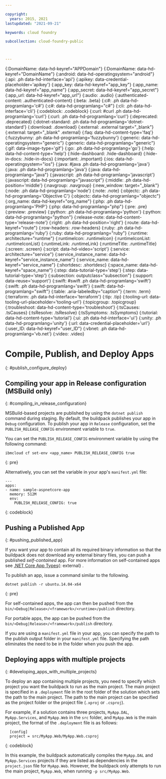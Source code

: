 ```yaml
---

copyright:
  years: 2015, 2021
lastupdated: "2021-09-21"

keywords: cloud foundry

subcollection: cloud-foundry-public



---
```



{:DomainName: data-hd-keyref="APPDomain"}
{:DomainName: data-hd-keyref="DomainName"}
{:android: data-hd-operatingsystem="android"}
{:api: .ph data-hd-interface='api'}
{:apikey: data-credential-placeholder='apikey'}
{:app_key: data-hd-keyref="app_key"}
{:app_name: data-hd-keyref="app_name"}
{:app_secret: data-hd-keyref="app_secret"}
{:app_url: data-hd-keyref="app_url"}
{:audio: .audio}
{:authenticated-content: .authenticated-content}
{:beta: .beta}
{:c#: .ph data-hd-programlang='c#'}
{:c#: data-hd-programlang="c#"}
{:cli: .ph data-hd-interface='cli'}
{:codeblock: .codeblock}
{:curl: #curl .ph data-hd-programlang='curl'}
{:curl: .ph data-hd-programlang='curl'}
{:deprecated: .deprecated}
{:dotnet-standard: .ph data-hd-programlang='dotnet-standard'}
{:download: .download}
{:external: .external target="_blank"}
{:external: target="_blank" .external}
{:faq: data-hd-content-type='faq'}
{:fuzzybunny: .ph data-hd-programlang='fuzzybunny'}
{:generic: data-hd-operatingsystem="generic"}
{:generic: data-hd-programlang="generic"}
{:gif: data-image-type='gif'}
{:go: .ph data-hd-programlang='go'}
{:help: data-hd-content-type='help'}
{:hide-dashboard: .hide-dashboard}
{:hide-in-docs: .hide-in-docs}
{:important: .important}
{:ios: data-hd-operatingsystem="ios"}
{:java: #java .ph data-hd-programlang='java'}
{:java: .ph data-hd-programlang='java'}
{:java: data-hd-programlang="java"}
{:javascript: .ph data-hd-programlang='javascript'}
{:javascript: data-hd-programlang="javascript"}
{:middle: .ph data-hd-position='middle'}
{:navgroup: .navgroup}
{:new_window: target="_blank"}
{:node: .ph data-hd-programlang='node'}
{:note: .note}
{:objectc: .ph data-hd-programlang='Objective C'}
{:objectc: data-hd-programlang="objectc"}
{:org_name: data-hd-keyref="org_name"}
{:php: .ph data-hd-programlang='PHP'}
{:php: data-hd-programlang="php"}
{:pre: .pre}
{:preview: .preview}
{:python: .ph data-hd-programlang='python'}
{:python: data-hd-programlang="python"}
{:release-note: data-hd-content-type='release-note'}
{:right: .ph data-hd-position='right'}
{:route: data-hd-keyref="route"}
{:row-headers: .row-headers}
{:ruby: .ph data-hd-programlang='ruby'}
{:ruby: data-hd-programlang="ruby"}
{:runtime: architecture="runtime"}
{:runtimeIcon: .runtimeIcon}
{:runtimeIconList: .runtimeIconList}
{:runtimeLink: .runtimeLink}
{:runtimeTitle: .runtimeTitle}
{:screen: .screen}
{:script: data-hd-video='script'}
{:service: architecture="service"}
{:service_instance_name: data-hd-keyref="service_instance_name"}
{:service_name: data-hd-keyref="service_name"}
{:shortdesc: .shortdesc}
{:space_name: data-hd-keyref="space_name"}
{:step: data-tutorial-type='step'}
{:step: data-tutorial-type='step'} 
{:subsection: outputclass="subsection"}
{:support: data-reuse='support'}
{:swift: #swift .ph data-hd-programlang='swift'}
{:swift: .ph data-hd-programlang='swift'}
{:swift: data-hd-programlang="swift"}
{:table: .aria-labeledby="caption"}
{:term: .term}
{:terraform: .ph data-hd-interface='terraform'}
{:tip: .tip}
{:tooling-url: data-tooling-url-placeholder='tooling-url'}
{:topicgroup: .topicgroup}
{:troubleshoot: data-hd-content-type='troubleshoot'}
{:tsCauses: .tsCauses}
{:tsResolve: .tsResolve}
{:tsSymptoms: .tsSymptoms}
{:tutorial: data-hd-content-type='tutorial'}
{:ui: .ph data-hd-interface='ui'}
{:unity: .ph data-hd-programlang='unity'}
{:url: data-credential-placeholder='url'}
{:user_ID: data-hd-keyref="user_ID"}
{:vbnet: .ph data-hd-programlang='vb.net'}
{:video: .video}

 
# Compile, Publish, and Deploy Apps
{: #publish_configure_deploy}

## Compiling your app in Release configuration (MSBuild only)
{: #compiling_in_release_configuration}

MSBuild-based projects are published by using the `dotnet publish` command during staging.  By default, the buildpack publishes your app in `Debug` configuration.
To publish your app in `Release` configuration, set the `PUBLISH_RELEASE_CONFIG` environment variable to `true`.

You can set the `PUBLISH_RELEASE_CONFIG` environment variable by using the following command:

```
ibmcloud cf set-env <app_name> PUBLISH_RELEASE_CONFIG true
```
{: pre}

Alternatively, you can set the variable in your app's `manifest.yml` file:

```
---
apps:
- name: sample-aspnetcore-app
  memory: 512M
  env:
    PUBLISH_RELEASE_CONFIG: true
```
{: codeblock}

## Pushing a Published App
{: #pushing_published_app}

If you want your app to contain all its required binary information so that the buildpack does not download any
external binary files, you can push a published *self-contained* app.  For more information on self-contained apps see [.NET Core App Types](https://docs.microsoft.com/en-us/dotnet/articles/core/app-types){: external}
.

To publish an app, issue a command similar to the following.
```
dotnet publish -r ubuntu.14.04-x64
```
{: pre}

For self-contained apps, the app can then be pushed from the `bin/<Debug|Release>/<framework>/<runtime>/publish` directory.

For portable apps, the app can be pushed from the `bin/<Debug|Release>/<framework>/publish` directory.

If you are using a `manifest.yml` file in your app, you can specify the path to the publish output folder in your `manifest.yml` file.  Specifying the path eliminates the need to be in the folder when you push the app.

## Deploying apps with multiple projects
{: #developing_apps_with_multiple_projects}

To deploy an app containing multiple projects, you need to specify which project you want the buildpack to run as the main project. The main project is specified in a `.deployment` file in the root folder of the solution which sets the path to the main project. The path to the main project can be specified as the project folder or the project file (`.xproj` or `.csproj`).

For example, if a solution contains three projects, `MyApp.DAL`, `MyApp.Services`, and `MyApp.Web` in the `src` folder, and `MyApp.Web` is the main project, the format of the `.deployment` file is as follows:
```
  [config]
  project = src/MyApp.Web/MyApp.Web.csproj
```
{: codeblock}

In this example, the buildpack automatically compiles the `MyApp.DAL` and `MyApp.Services` projects if they are listed as dependencies in the `project.json` file for `MyApp.Web`.  However, the buildpack only attempts to run the main project, `MyApp.Web`, when running `-p src/MyApp.Web`.


